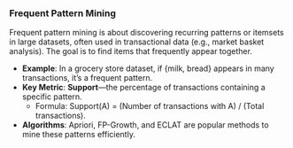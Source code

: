 ### Frequent Pattern Mining
Frequent pattern mining is about discovering recurring patterns or itemsets in large datasets, often used in transactional data (e.g., market basket analysis). The goal is to find items that frequently appear together.

- **Example**: In a grocery store dataset, if {milk, bread} appears in many transactions, it’s a frequent pattern.
- **Key Metric**: **Support**—the percentage of transactions containing a specific pattern.  
  - Formula: Support(A) = (Number of transactions with A) / (Total transactions).
- **Algorithms**: Apriori, FP-Growth, and ECLAT are popular methods to mine these patterns efficiently.

